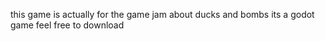 this game is actually for the game jam about ducks and bombs its a godot game feel free to download
